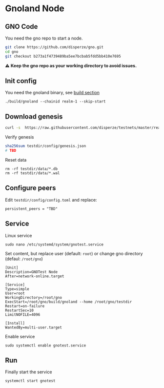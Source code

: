 # Gnoland Node

## GNO Code

You need the gno repo to start a node.
```sh
git clone https://github.com/disperze/gno.git
cd gno
git checkout b273a1f4739489ba5ee7bcbab5fdd5bb410e7695
```

:warning: **Keep the gno repo as your working directory to avoid issues.**

## Init config

You need the gnoland binary, see [build section](./BUILD.md)
```
./build/gnoland --chainid realm-1 --skip-start
```

## Download genesis

```sh
curl -s  https://raw.githubusercontent.com/disperze/testnets/master/realm-1/genesis.json > testdir/config/genesis.json
```

Verify genesis
```sh
sha256sum testdir/config/genesis.json
# TBD
```

Reset data
```
rm -rf testdir/data/*.db
rm -rf testdir/data/*.wal
```

## Configure peers

Edit `testdir/config/config.toml` and replace:
```
persistent_peers = "TBD"
```

## Service
Linux service

```
sudo nano /etc/systemd/system/gnotest.service
```

Set content, but replace user (default: `root`) or change gno directory (defaul: `/root/gno`)
```
[Unit]
Description=GNOTest Node
After=network-online.target

[Service]
Type=simple
User=root
WorkingDirectory=/root/gno
ExecStart=/root/gno/build/gnoland --home /root/gno/testdir
Restart=on-failure
RestartSec=10
LimitNOFILE=4096

[Install]
WantedBy=multi-user.target
```

Enable service
```
sudo systemctl enable gnotest.service
```

## Run

Finally start the service
```
systemctl start gnotest
```

